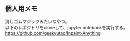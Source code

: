 ## 個人用メモ
消しゴムマジックみたいなやつ。<br>
以下のレポジトリをcloneして、jupyter notebookを実行する。<br>
https://github.com/geekyutao/Inpaint-Anything

